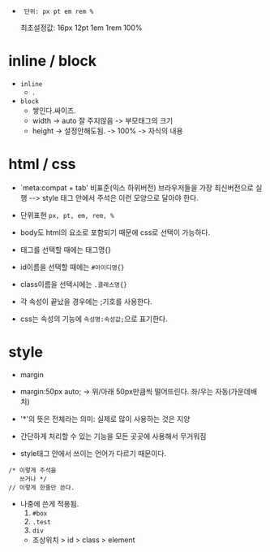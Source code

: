 *      단위: px pt em rem %
  최초설정값: 16px 12pt 1em 1rem 100%

# inline / block
* `inline`
  - .
* `block`
  - 쌓인다.싸이즈.
  - width -> auto 잘 주지않음
          -> 부모태그의 크기
  - height -> 설정안해도됨. -> 100%
          -> 자식의 내용

# html / css
* `meta:compat + tab'
  비표준(익스 하위버전) 브라우저들을 가장 최신버전으로 실행 -->
  style 태그 안에서 주석은 이런 모양으로 달아야 한다.

* 단위표현 `px, pt, em, rem, %`
* body도 html의 요소로 포함되기 때문에 css로 선택이 가능하다.
* 태그를 선택할 때에는 태그명{}
* id이름을 선택할 때에는 `#아이디명{}`
* class이름을 선택시에는 `.클래스명{}`
* 각 속성이 끝났을 경우에는 ;기호를 사용한다.
* css는 속성의 기능에 `속성명:속성값;`으로 표기한다.

# style
* margin
* margin:50px auto; -> 위/아래 50px만큼씩 떨어뜨린다. 좌/우는 자동(가운데배치)

* '*'의 뜻은 전체라는 의미: 실제로 많이 사용하는 것은 지양
* 간단하게 처리할 수 있는 기능을 모든 곳곳에 사용해서 무거워짐
* style태그 안에서 쓰이는 언어가 다르기 때문이다.

```
/* 이렇게 주석을
   쓰거나 */
// 이렇게 한줄만 쓴다.
```

* 나중에 쓴게 적용됨.
  1. `#box`
  2. `.test`
  3. `div`
  - 조상위치 > id > class > element